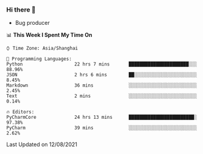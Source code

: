 ### Hi there 👋
* Bug producer
<!--START_SECTION:waka-->
📊 **This Week I Spent My Time On** 

```text
⌚︎ Time Zone: Asia/Shanghai

💬 Programming Languages: 
Python                   22 hrs 7 mins       ██████████████████████░░░   88.96% 
JSON                     2 hrs 6 mins        ██░░░░░░░░░░░░░░░░░░░░░░░   8.45% 
Markdown                 36 mins             ░░░░░░░░░░░░░░░░░░░░░░░░░   2.45% 
Text                     2 mins              ░░░░░░░░░░░░░░░░░░░░░░░░░   0.14%

🔥 Editors: 
PyCharmCore              24 hrs 13 mins      ████████████████████████░   97.38% 
PyCharm                  39 mins             ░░░░░░░░░░░░░░░░░░░░░░░░░   2.62%

```


 Last Updated on 12/08/2021
<!--END_SECTION:waka-->
